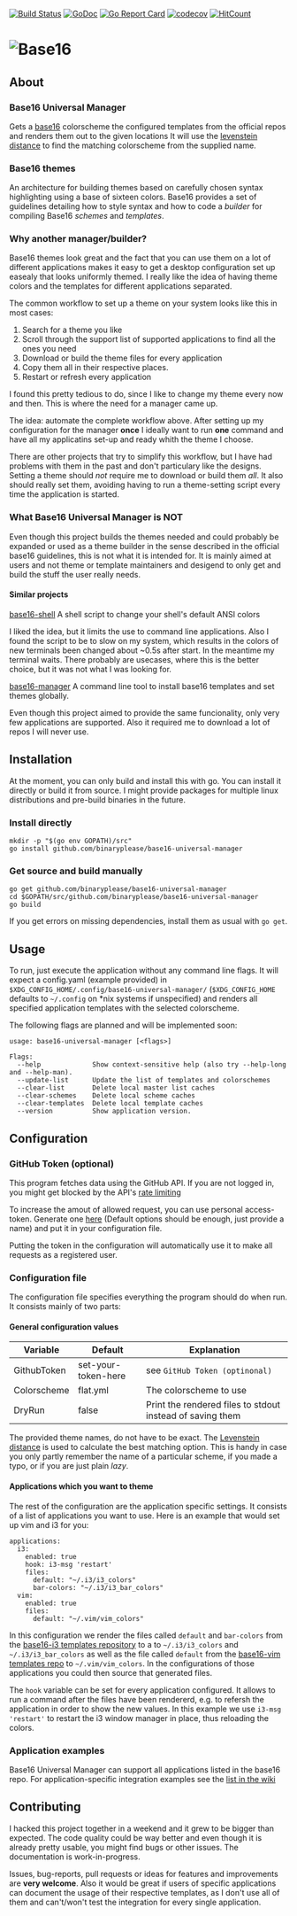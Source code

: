 [![Build Status](https://api.travis-ci.org/binaryplease/base16-universal-manager.svg)](http://travis-ci.org/binaryplease/base16-universal-manager) [![GoDoc](https://godoc.org/github.com/binaryplease/base16-universal-manager?status.svg)](http://godoc.org/github.com/binaryplease/base16-universal-manager)
[![Go Report Card](https://goreportcard.com/badge/github.com/binaryplease/base16-universal-manager)](https://goreportcard.com/report/github.com/binaryplease/base16-universal-manager)
[![codecov](https://codecov.io/gh/binaryplease/base16-universal-manager/branch/master/graph/badge.svg)](https://codecov.io/gh/binaryplease/base16-universal-manager)
[![HitCount](http://hits.dwyl.io/binaryplease/base16-universal-manager.svg)](http://hits.dwyl.io/binaryplease/base16-universal-manager)


# ![Base16](logo.png)

## About
### Base16 Universal Manager
Gets a [base16](https://github.com/chriskempson/base16) colorscheme the configured templates from the official repos and renders them out to the given locations
It will use the [levenstein distance](https://en.wikipedia.org/wiki/Levenshtein_distance) to find the matching colorscheme from the supplied name.

### Base16 themes
An architecture for building themes based on carefully chosen syntax
highlighting using a base of sixteen colors. Base16 provides a set of guidelines
detailing how to style syntax and how to code a _builder_ for compiling Base16
_schemes_ and _templates_.

### Why another manager/builder?
Base16 themes look great and the fact that you can use them on a lot of
different applications makes it easy to get a desktop configuration set up
easealy that looks uniformly themed. I really like the idea of having theme
colors and the templates for different applications separated.

The common workflow to set up a theme on your system looks like this in most
cases:

1. Search for a theme you like
2. Scroll through the support list of supported applications to find all the
   ones you need
3. Download or build the theme files for every application
4. Copy them all in their respective places.
5. Restart or refresh every application

I found this pretty tedious to do, since I like to change my theme every now and
then. This is where the need for a manager came up.

The idea: automate the complete workflow above. After setting up my
configuration for the manager **once** I ideally want to run **one** command and
have all my applicatins set-up and ready whith the theme I choose.

There are other projects that try to simplify this workflow, but I have had
problems with them in the past and don't particulary like the designs. Setting a
theme should *not* require me to download or build them *all*. It also should
really set them, avoiding having to run a theme-setting script every time the
application is started.

### What Base16 Universal Manager is NOT
Even though this project builds the themes needed and could probably be expanded
or used as a theme builder in the sense described in the official base16
guidelines, this is not what it is intended for. It is mainly aimed at users and
not theme or template maintainers and desigend to only get and build the stuff
the user really needs.

#### Similar projects
[base16-shell](https://github.com/chriskempson/base16-shell) A shell script to change your shell's default ANSI colors

I liked the idea, but it limits the use to command line applications.
Also I found the script to be to slow on my system, which results in the colors
of new terminals been changed about ~0.5s after start. In the meantime my
terminal waits. There probably are usecases, where this is the better choice,
but it was not what I was looking for.

[base16-manager](https://github.com/base16-manager/base16-manager) A command line tool to install base16 templates and set themes globally.

Even though this project aimed to provide the same funcionality, only very few
applications are supported. Also it required me to download a lot of repos I
will never use.


## Installation

At the moment, you can only build and install this with go. You can install it
directly or build it from source. I might provide packages for multiple linux
distributions and pre-build binaries in the future.

### Install directly
```
mkdir -p "$(go env GOPATH)/src"
go install github.com/binaryplease/base16-universal-manager
```
### Get source and build manually
```
go get github.com/binaryplease/base16-universal-manager
cd $GOPATH/src/github.com/binaryplease/base16-universal-manager
go build
```

If you get errors on missing dependencies, install them as usual with `go get`.

## Usage

To run, just execute the application without any command line flags. It will
expect a config.yaml (example provided) in `$XDG_CONFIG_HOME/.config/base16-universal-manager/`
(`$XDG_CONFIG_HOME` defaults to `~/.config` on \*nix systems if unspecified) and
renders all specified application templates with the selected colorscheme.

The following flags are planned and will be implemented soon:
```
usage: base16-universal-manager [<flags>]

Flags:
  --help             Show context-sensitive help (also try --help-long and --help-man).
  --update-list      Update the list of templates and colorschemes
  --clear-list       Delete local master list caches
  --clear-schemes    Delete local scheme caches
  --clear-templates  Delete local template caches
  --version          Show application version.
```

## Configuration
### GitHub Token (optional)
This program fetches data using the GitHub API. If you are not logged in, you
might get blocked by the API's [rate limiting](https://developer.github.com/v3/#rate-limiting)

To increase the amout of allowed request, you can use personal access-token.
Generate one [here](https://github.com/settings/tokens/new) (Default options
should be enough, just provide a name) and put it in your configuration file.

Putting the token in the configuration will automatically use it to make all
requests as a registered user.

### Configuration file

The configuration file specifies everything the program should do when run. It
consists mainly of two parts:

#### General configuration values

| Variable | Default | Explanation|
| ---|---|---|
| GithubToken |  set-your-token-here | see `GitHub Token (optinonal)`|
| Colorscheme |  flat.yml | The colorscheme to use |
| DryRun |  false | Print the rendered files to stdout instead of saving them|

The provided theme names, do not have to be exact.
The [Levenstein distance](https://en.wikipedia.org/wiki/Levenshtein_distance<Paste>)
is used to calculate the best matching option. This is handy in case you only
partly remember the name of a particular scheme, if you made a typo, or if you are just plain *lazy*.




#### Applications which you want to theme
The rest of the configuration are the application specific settings. It consists
of a list of applications you want to use. Here is an example that would set up
vim and i3 for you:

```
applications:
  i3:
    enabled: true
    hook: i3-msg 'restart'
    files:
      default: "~/.i3/i3_colors"
      bar-colors: "~/.i3/i3_bar_colors"
  vim:
    enabled: true
    files:
      default: "~/.vim/vim_colors"
```

In this configuration we render the files called `default` and `bar-colors` from
the [base16-i3 templates repository](https://github.com/khamer/base16-i3/tree/master/templates)
to a to `~/.i3/i3_colors` and `~/.i3/i3_bar_colors` as
well as the file called `default` from the [base16-vim templates
repo](https://github.com/chriskempson/base16-vim/tree/master/templates) to
`~/.vim/vim_colors`. In the configurations of those applications you could then
source that generated files.

The `hook` variable can be set for every application configured. It allows to
run a command after the files have been rendererd, e.g. to refersh the
application in order to show the new values. In this example we use `i3-msg
'restart'` to restart the i3 window manager in place, thus reloading the colors.

### Application examples
Base16 Universal Manager can support all applications listed in the base16 repo.
For application-specific integration examples see the [list in the wiki](https://github.com/binaryplease/base16-universal-manager/wiki/Configuration-examples)


## Contributing
I hacked this project together in a weekend and it grew to be bigger than
expected. The code quality could be way better and even though it is already
pretty usable, you might find bugs or other issues. The documentation is
work-in-progress.

Issues, bug-reports, pull requests or ideas for features and improvements are
**very welcome**. Also it would be great if users of specific applications can
document the usage of their respective templates, as I don't use all of them and
can't/won't test the integration for every single application.

